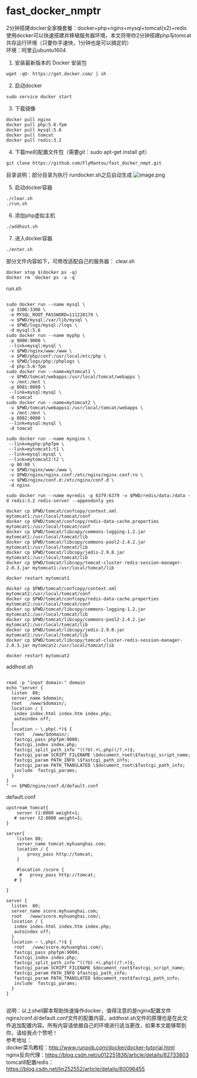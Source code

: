 # fast_docker_nmptr
2分钟搭建docker全家桶套餐：docker+php+nginx+mysql+tomcat(x2)+redis  
使用docker可以快速搭建并移植服务器环境，本文将带你2分钟搭建php与tomcat共存运行环境（只要你手速快，1分钟也是可以搞定的）  
环境：阿里云ubuntu1604
1. 安装最新版本的 Docker 安装包
```shell
wget -qO- https://get.docker.com/ | sh
```
2. 启动docker
```shell
sudo service docker start
```
3. 下载镜像
```shell
docker pull nginx
docker pull php:5.6-fpm
docker pull mysql:5.6
docker pull tomcat
docker pull redis:3.2
```
4. 下载me的配置文件包（需要git：sudo apt-get install git）
```shell
git clone https://github.com/FlyMantou/fast_docker_nmpt.git
```
目录说明：部分目录为执行 rundocker.sh之后自动生成
 ![image.png](https://upload-images.jianshu.io/upload_images/11285551-9d027d35def661d8.png?imageMogr2/auto-orient/strip%7CimageView2/2/w/1240)

5. 启动docker容器
```shell
./clear.sh
./run.sh
```
6. 添加php虚拟主机
```shell
./addhost.sh
```
7. 进入docker容器
```shell
./enter.sh
```

部分文件内容如下，可修改适配自己的服务器：
clear.sh
```shell
docker stop $(docker ps -q)
docker rm `docker ps -a -q`  
```
run.sh  
```shell

sudo docker run --name mysql \
 -p 3306:3306 \
 -e MYSQL_ROOT_PASSWORD=111220179 \
 -v $PWD/mysql:/var/lib/mysql \
 -v $PWD/logs/mysql:/logs \
 -d mysql:5.6
sudo docker run --name myphp \
 -p 9000:9000 \
 --link=mysql:mysql \
 -v $PWD/nginx/www:/www \
 -v $PWD/php/conf:/usr/local/etc/php \
 -v $PWD/logs/php:/phplogs \
 -d php:5.6-fpm
sudo docker run --name=mytomcat1 \
 -v $PWD/tomcat/webapps:/usr/local/tomcat/webapps \
 -v /mnt:/mnt \
 -p 8081:8080 \
 --link=mysql:mysql \
 -d tomcat
sudo docker run --name=mytomcat2 \
 -v $PWD/tomcat/webapps1:/usr/local/tomcat/webapps \
 -v /mnt:/mnt \
 -p 8082:8080 \
 --link=mysql:mysql \
 -d tomcat

sudo docker run --name mynginx \
 --link=myphp:phpfpm \
 --link=mytomcat1:t1 \
 --link=mysql:mysql \
 --link=mytomcat2:t2 \
 -p 80:80 \
 -v $PWD/nginx/www:/www \
 -v $PWD/nginx/nginx.conf:/etc/nginx/nginx.conf:ro \
 -v $PWD/nginx/conf.d:/etc/nginx/conf.d \
 -d nginx

sudo docker run --name myredis -p 6379:6379 -v $PWD/redis/data:/data -d redis:3.2 redis-server --appendonly yes

docker cp $PWD/tomcat/confcopy/context.xml mytomcat1:/usr/local/tomcat/conf
docker cp $PWD/tomcat/confcopy/redis-data-cache.properties mytomcat1:/usr/local/tomcat/conf
docker cp $PWD/tomcat/libcopy/commons-logging-1.2.jar mytomcat1:/usr/local/tomcat/lib
docker cp $PWD/tomcat/libcopy/commons-pool2-2.4.2.jar mytomcat1:/usr/local/tomcat/lib
docker cp $PWD/tomcat/libcopy/jedis-2.9.0.jar mytomcat1:/usr/local/tomcat/lib
docker cp $PWD/tomcat/libcopy/tomcat-cluster-redis-session-manager-2.0.3.jar mytomcat1:/usr/local/tomcat/lib

docker restart mytomcat1

docker cp $PWD/tomcat/confcopy/context.xml mytomcat2:/usr/local/tomcat/conf
docker cp $PWD/tomcat/confcopy/redis-data-cache.properties mytomcat2:/usr/local/tomcat/conf
docker cp $PWD/tomcat/libcopy/commons-logging-1.2.jar mytomcat2:/usr/local/tomcat/lib
docker cp $PWD/tomcat/libcopy/commons-pool2-2.4.2.jar mytomcat2:/usr/local/tomcat/lib
docker cp $PWD/tomcat/libcopy/jedis-2.9.0.jar mytomcat2:/usr/local/tomcat/lib
docker cp $PWD/tomcat/libcopy/tomcat-cluster-redis-session-manager-2.0.3.jar mytomcat2:/usr/local/tomcat/lib

docker restart mytomcat2

```
addhost.sh
```shell

read -p "input domain:" domain
echo "server {
  listen  80;
  server_name $domain;
  root   /www/$domain/;
  location / {
   index index.html index.htm index.php;
   autoindex off;
  }
  location ~ \.php(.*)$ {
   root   /www/$domain/;
   fastcgi_pass phpfpm:9000;
   fastcgi_index index.php;
   fastcgi_split_path_info ^((?U).+\.php)(/?.+)$;
   fastcgi_param SCRIPT_FILENAME \$document_root\$fastcgi_script_name;
   fastcgi_param PATH_INFO \$fastcgi_path_info;
   fastcgi_param PATH_TRANSLATED \$document_root\$fastcgi_path_info;
   include  fastcgi_params;
  }
}
" >> $PWD/nginx/conf.d/default.conf

```
default.conf
```shell
upstream tomcat{
    server t1:8080 weight=1;
   # server t2:8080 weight=1;
}

server{
    listen 80;
    server_name tomcat.myhuanghai.com;
    location / {
        proxy_pass http://tomcat;
    }

    #location /score {
     #   proxy_pass http://tomcat;
   # }

}

server {
  listen  80;
  server_name score.myhuanghai.com;
  root   /www/score.myhuanghai.com/;
  location / {
   index index.html index.htm index.php;
   autoindex off;
  }
  location ~ \.php(.*)$ {
   root   /www/score.myhuanghai.com/;
   fastcgi_pass phpfpm:9000;
   fastcgi_index index.php;
   fastcgi_split_path_info ^((?U).+\.php)(/?.+)$;
   fastcgi_param SCRIPT_FILENAME $document_root$fastcgi_script_name;
   fastcgi_param PATH_INFO $fastcgi_path_info;
   fastcgi_param PATH_TRANSLATED $document_root$fastcgi_path_info;
   include  fastcgi_params;
  }
}


```  
说明：以上shell脚本帮助快速操作docker，值得注意的是nginx配置文件nginx/conf.d/default.conf文件的配置内容，addhost.sh文件的原理也是在此文件追加配置内容。所有内容请依据自己的环境进行适当更改，如果本文能够帮到你，请给我点个赞吧！  
参考地址：  
docker菜鸟教程：http://www.runoob.com/docker/docker-tutorial.html  
nginx反向代理：https://blog.csdn.net/u012251836/article/details/82733803  
tomcat8配置redis：https://blog.csdn.net/lin252552/article/details/80096455  
